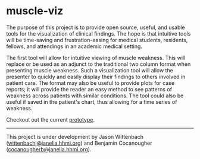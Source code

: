 # muscle-viz

The purpose of this project is to provide open source, useful, and usable
tools for the visualization of clinical findings. The hope is that intuitive
tools will be time-saving and frustration-easing for medical students, 
residents, fellows, and attendings in an academic medical setting.

The first tool will allow for intuitive viewing of muscle weakness. This will 
replace or be used as an adjunct to the traditional two column format when 
presenting muscle weakness. Such a visualization tool will allow the 
presenter to quickly and easily display their findings to others involved 
in patient care. The format may also be useful to provide plots for case 
reports; it will provide the reader an easy method to see patterns of weakness 
across patients with similar conditions. The tool could also be useful 
if saved in the patient's chart, thus allowing for a time series of 
weakness.

Checkout out the current [prototype](https://jwittenbach.github.io/muscle-viz).


-----
This project is under development by Jason Wittenbach 
(wittenbachj@janelia.hhmi.org) and Benjamin Cocanougher
(cocanougherb@janelia.hhmi.org).
